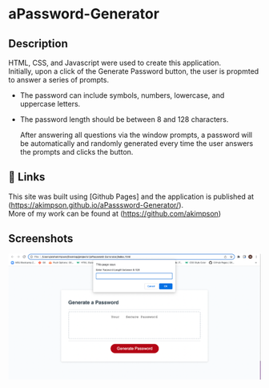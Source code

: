 # aPassword-Generator

## Description

HTML, CSS, and Javascript were used to create this application. <br>
Initially, upon a click of the Generate Password button, the user is propmted to answer a series of prompts.

- The password can include symbols, numbers, lowercase, and uppercase letters.
- The password length should be between 8 and 128 characters.

  After answering all questions via the window prompts, a password will be automatically and randomly generated every time the user answers the prompts and clicks the button.

## 🔗 Links

This site was built using [Github Pages] and the application is published at (https://akimpson.github.io/aPasssword-Generator/). <br>
More of my work can be found at (https://github.com/akimpson)

## Screenshots

![aPassword-Generator](./images/aPassword-Generator%20Screenshot.png)
